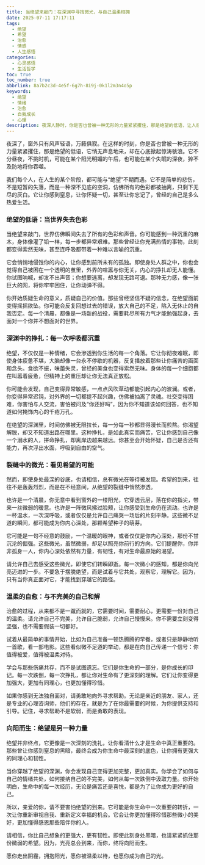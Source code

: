 ```yaml
---
title: 当绝望来敲门：在深渊中寻找微光，与自己温柔相拥
date: 2025-07-11 17:17:11
tags:
  - 绝望
  - 希望
  - 治愈
  - 情感
  - 人生感悟
categories:
  - 心灵感悟
  - 生活哲学
toc: true
toc_number: true
abbrlink: 8a7b2c3d-4e5f-6g7h-8i9j-0k1l2m3n4o5p
keywords:
  - 绝望
  - 情绪
  - 治愈
  - 自我成长
  - 心理
description: 夜深人静时，你是否也曾被一种无形的力量紧紧攫住，那是绝望的低语，让人感到窒息。它悄无声息地来，却在心底掀起惊涛骇浪。但请相信，即使身处最深的谷底，也总有微光在等待被发现。这篇文章，献给每一个在黑暗中挣扎的灵魂，愿我们都能在绝望的尽头，找到那份属于自己的温柔与力量。
---
```


夜深了，窗外只有风声轻语，万籁俱寂。在这样的时刻，你是否也曾被一种无形的力量紧紧攫住，那是绝望的低语，它悄无声息地来，却在心底掀起惊涛骇浪。它不分昼夜，不挑时机，可能在某个阳光明媚的午后，也可能在某个失眠的深夜，猝不及防地将你吞噬。

我们每个人，在人生的某个阶段，都可能与“绝望”不期而遇。它不是简单的悲伤，不是短暂的失落，而是一种深不见底的空洞，仿佛所有的色彩都被抽离，只剩下无尽的灰白。它让你感到窒息，让你怀疑一切，甚至让你忘记了，曾经的自己是多么热爱生活。

### 绝望的低语：当世界失去色彩

当绝望来敲门，世界仿佛瞬间失去了所有的色彩和声音。你可能感到一种沉重的麻木，身体像灌了铅一样，每一步都异常艰难。那些曾经让你充满热情的事物，此刻都变得索然无味，甚至连呼吸都带着一种难以言喻的沉重。

它会悄悄地侵蚀你的内心，让你感到前所未有的孤独。即使身处人群之中，你也会觉得自己被困在一个透明的茧里，外界的喧嚣与你无关，内心的挣扎却无人能懂。你试图呐喊，却发不出声音；你想要逃离，却发现无路可退。那种无力感，像一张巨大的网，将你牢牢困住，让你动弹不得。

你开始质疑生命的意义，质疑自己的价值。那些曾经坚信不疑的信念，在绝望面前变得摇摇欲坠。你可能会反复回想过去的错误，放大自己的不足，陷入无休止的自我否定。每一个清晨，都像是一场新的战役，需要耗尽所有力气才能勉强起身，去面对一个你并不想面对的世界。

### 深渊中的挣扎：每一次呼吸都沉重

绝望，不仅仅是一种情绪，它会渗透到你生活的每一个角落。它让你彻夜难眠，即使身体疲惫不堪，大脑却像一台永不停歇的机器，反复播放着那些让你痛苦的画面和念头。食欲不振，味蕾失灵，曾经的美食也变得索然无味。身体的每一个细胞都在叫嚣着疲惫，但精神上的重压却让你无法真正放松。

你可能会发现，自己变得异常敏感，一点点风吹草动都能引起内心的波澜。或者，你变得异常迟钝，对外界的一切都提不起兴趣，仿佛被抽离了灵魂。社交变得困难，你害怕与人交流，害怕被问及“你还好吗”，因为你不知道该如何回答，也不知道如何掩饰内心的千疮万孔。

在绝望的深渊里，时间仿佛被无限拉长，每一分每一秒都显得漫长而煎熬。你渴望解脱，却又不知道出路在哪里。这种挣扎，是如此真实而痛苦，它让你感到自己像一个溺水的人，拼命挣扎，却离岸边越来越远。你甚至会开始怀疑，自己是否还有能力，再次浮出水面，呼吸到自由的空气。

### 裂缝中的微光：看见希望的可能

然而，即使身处最深的谷底，也请相信，总有微光在等待被发现。希望的到来，往往不是轰轰烈烈，而是在不经意间，从绝望的裂缝中悄然渗透。

也许是一个清晨，你无意中看到窗外的一缕阳光，它穿透云层，落在你的指尖，带来一丝微弱的暖意。也许是一阵微风拂过脸颊，让你感受到生命仍在流动。也许是一杯温水，一次深呼吸，或者仅仅是允许自己痛哭一场后的片刻平静。这些微不足道的瞬间，都可能成为你内心深处，那颗希望种子的萌芽。

它可能是一句不经意的鼓励，一个温暖的眼神，或者仅仅是你内心深处，那份不甘沉沦的倔强。这些微光，虽然微弱，却足以照亮你前行的方向。它们提醒你，你并非孤身一人，你内心深处依然有力量，有韧性，有对生命最原始的渴望。

请允许自己去感受这些微光，即使它们转瞬即逝。每一次微小的感知，都是你向光亮迈进的一步。不要急于摆脱绝望，而是试着与它共处，观察它，理解它。因为，只有当你真正面对它，才能找到穿越它的路径。

### 温柔的自愈：与不完美的自己和解

治愈的过程，从来都不是一蹴而就的，它需要时间，需要耐心，更需要一份对自己的温柔。请允许自己不完美，允许自己脆弱，允许自己慢慢来。你不需要立刻变得坚强，也不需要假装一切都好。

试着从最简单的事情开始，比如为自己准备一顿热腾腾的早餐，或者只是静静地听一首歌，看一部电影。这些看似微不足道的举动，都是在向自己传递一个信号：你值得被爱，值得被温柔对待。

学会与那些伤痛共存，而不是试图遗忘。它们是你生命的一部分，是你成长的印记。每一次跌倒，每一次挣扎，都让你对生命有了更深刻的理解。它们让你变得更加强大，更加有同理心，也更加懂得珍惜。

如果你感到无法独自面对，请勇敢地向外寻求帮助。无论是亲近的朋友、家人，还是专业的心理咨询师，他们的存在，就是为了在你最需要的时候，为你提供支持和引导。记住，寻求帮助不是软弱，而是勇敢的表现。

### 向阳而生：绝望是另一种力量

绝望并非终点，它更像是一次深刻的洗礼，让你看清什么才是生命中真正重要的。那些曾让你感到窒息的黑暗，最终会成为你生命中最深刻的底色，让你拥有更强大的同理心和韧性。

当你穿越了绝望的深渊，你会发现自己变得更加完整，更加真实。你学会了如何与自己的情绪共处，如何接纳自己的不完美，如何从每一次跌倒中汲取力量。你开始明白，生命中的每一次经历，无论是痛苦还是喜悦，都是为了让你成为更好的自己。

所以，亲爱的你，请不要害怕绝望的到来。它可能是你生命中一次重要的转折，一次让你重新审视自我、重新定义幸福的机会。它会让你更加懂得珍惜那些微小的美好，更加懂得感恩那些陪伴你的人。

请相信，你比自己想象的更强大，更有韧性。即使此刻身处黑暗，也请紧紧抓住那份微弱的希望。因为，光亮总会到来，而你，终将向阳而生。

愿你走出阴霾，拥抱阳光，愿你被温柔以待，也愿你成为自己的光。
